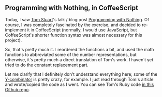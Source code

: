 ## Programming with Nothing, in CoffeeScript

Today, I saw [Tom Stuart](http://experthuman.com/programming-with-nothing)'s talk / blog post [Programming with Nothing](http://experthuman.com/programming-with-nothing). Of course, I was completely fascinated by the exercise, and decided to re-implement it in CoffeeScript (normally, I would use JavaScript, but CoffeeScript's shorter function syntax was almost necessary for this project). 

So, that's pretty much it. I reordered the functions a bit, and used the math functions to abbreviated some of the number representations, but otherwise, it's pretty much a direct translation of Tom's work. I haven't yet tried to do the constant replacement part.

Let me clarify that I definitely don't understand everything here; some of the [Y-combinator](https://en.wikipedia.org/wiki/Fixed-point_combinator) is pretty crazy, for example. I just read through Tom's article and wrote/copied the code as I went. You can see Tom's Ruby code [in this Github repo](https://github.com/tomstuart/nothing).
